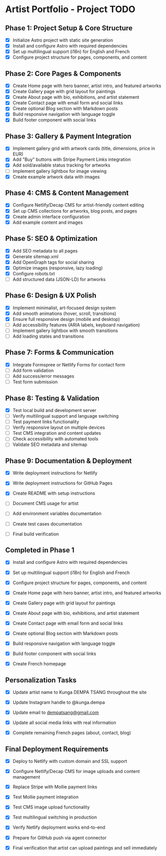 # Artist Portfolio - Project TODO

## Phase 1: Project Setup & Core Structure
- [x] Initialize Astro project with static site generation
- [x] Install and configure Astro with required dependencies
- [x] Set up multilingual support (i18n) for English and French
- [x] Configure project structure for pages, components, and content

## Phase 2: Core Pages & Components
- [x] Create Home page with hero banner, artist intro, and featured artworks
- [x] Create Gallery page with grid layout for paintings
- [x] Create About page with bio, exhibitions, and artist statement
- [x] Create Contact page with email form and social links
- [x] Create optional Blog section with Markdown posts
- [x] Build responsive navigation with language toggle
- [x] Build footer component with social links

## Phase 3: Gallery & Payment Integration
- [x] Implement gallery grid with artwork cards (title, dimensions, price in EUR)
- [x] Add "Buy" buttons with Stripe Payment Links integration
- [x] Add sold/available status tracking for artworks
- [ ] Implement gallery lightbox for image viewing
- [x] Create example artwork data with images

## Phase 4: CMS & Content Management
- [x] Configure Netlify/Decap CMS for artist-friendly content editing
- [x] Set up CMS collections for artworks, blog posts, and pages
- [x] Create admin interface configuration
- [x] Add example content and images

## Phase 5: SEO & Optimization
- [x] Add SEO metadata to all pages
- [x] Generate sitemap.xml
- [x] Add OpenGraph tags for social sharing
- [x] Optimize images (responsive, lazy loading)
- [x] Configure robots.txt
- [ ] Add structured data (JSON-LD) for artworks

## Phase 6: Design & UX Polish
- [x] Implement minimalist, art-focused design system
- [x] Add smooth animations (hover, scroll, transitions)
- [x] Ensure full responsive design (mobile and desktop)
- [ ] Add accessibility features (ARIA labels, keyboard navigation)
- [ ] Implement gallery lightbox with smooth transitions
- [ ] Add loading states and transitions

## Phase 7: Forms & Communication
- [x] Integrate Formspree or Netlify Forms for contact form
- [ ] Add form validation
- [ ] Add success/error messages
- [ ] Test form submission

## Phase 8: Testing & Validation
- [x] Test local build and development server
- [ ] Verify multilingual support and language switching
- [ ] Test payment links functionality
- [ ] Verify responsive layout on multiple devices
- [ ] Test CMS integration and content updates
- [ ] Check accessibility with automated tools
- [ ] Validate SEO metadata and sitemap

## Phase 9: Documentation & Deployment
- [x] Write deployment instructions for Netlify
- [x] Write deployment instructions for GitHub Pages
- [x] Create README with setup instructions
- [ ] Document CMS usage for artist
- [ ] Add environment variables documentation
- [ ] Create test cases documentation
- [ ] Final build verification




## Completed in Phase 1
- [x] Install and configure Astro with required dependencies
- [x] Set up multilingual support (i18n) for English and French
- [x] Configure project structure for pages, components, and content
- [x] Create Home page with hero banner, artist intro, and featured artworks
- [x] Create Gallery page with grid layout for paintings
- [x] Create About page with bio, exhibitions, and artist statement
- [x] Create Contact page with email form and social links
- [x] Create optional Blog section with Markdown posts
- [x] Build responsive navigation with language toggle
- [x] Build footer component with social links
- [x] Create French homepage




## Personalization Tasks
- [x] Update artist name to Kunga DEMPA TSANG throughout the site
- [x] Update Instagram handle to @kunga.dempa
- [x] Update email to dempatsang@gmail.com
- [x] Update all social media links with real information
- [x] Complete remaining French pages (about, contact, blog)




## Final Deployment Requirements
- [x] Deploy to Netlify with custom domain and SSL support
- [x] Configure Netlify/Decap CMS for image uploads and content management
- [x] Replace Stripe with Mollie payment links
- [x] Test Mollie payment integration
- [x] Test CMS image upload functionality
- [x] Test multilingual switching in production
- [x] Verify Netlify deployment works end-to-end
- [x] Prepare for GitHub push via agent connector
- [x] Final verification that artist can upload paintings and sell immediately

